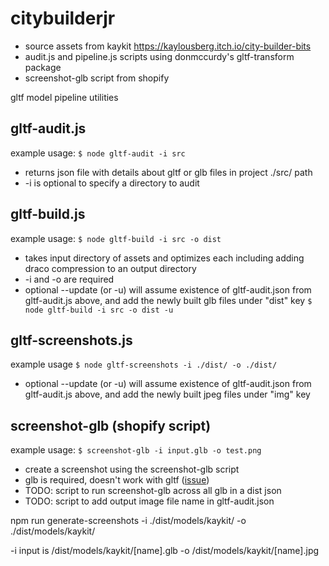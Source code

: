 # citybuilderjr

* source assets from kaykit https://kaylousberg.itch.io/city-builder-bits
* audit.js and pipeline.js scripts using donmccurdy's gltf-transform package
* screenshot-glb script from shopify

gltf model pipeline utilities

## gltf-audit.js
example usage:
`$ node gltf-audit -i src`
* returns json file with details about gltf or glb files in project ./src/ path
* -i is optional to specify a directory to audit

## gltf-build.js
example usage:
`$ node gltf-build -i src -o dist`
* takes input directory of assets and optimizes each including adding draco compression to an output directory
* -i and -o are required
* optional --update (or -u) will assume existence of gltf-audit.json from gltf-audit.js above, and add the newly built glb files under "dist" key
`$ node gltf-build -i src -o dist -u`

## gltf-screenshots.js
example usage
`$ node gltf-screenshots -i ./dist/ -o ./dist/`
* optional --update (or -u) will assume existence of gltf-audit.json from gltf-audit.js above, and add the newly built jpeg files under "img" key

## screenshot-glb (shopify script)
example usage:
`$ screenshot-glb -i input.glb -o test.png`
* create a screenshot using the screenshot-glb script
* glb is required, doesn't work with gltf ([issue](https://github.com/Shopify/screenshot-glb/issues/98))
* TODO: script to run screenshot-glb across all glb in a dist json
* TODO: script to add output image file name in gltf-audit.json


npm run generate-screenshots -i ./dist/models/kaykit/ -o ./dist/models/kaykit/

-i input is /dist/models/kaykit/[name].glb
-o /dist/models/kaykit/[name].jpg
